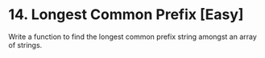 # 14. Longest Common Prefix [Easy]

Write a function to find the longest common prefix string amongst an array of strings.
